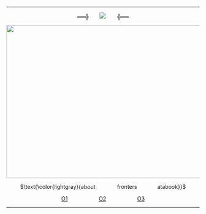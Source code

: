 ***
<div align="center">
  
══╬⠀ ⠀ ![](https://komarev.com/ghpvc/?username=catbrewery&label=meow&color=cad5d0)⠀⠀⠀╬══
</div>

<p align="center">
<img src="https://files.catbox.moe/yji97b.png" width="597" height="399">
<p align="center">
$\text{\color{lightgray}{about ⠀ ⠀ ⠀ ⠀fronters ⠀  ⠀ ⠀⠀atabook}}$
</p>

</p>
<div align="center">

[O1](https://bundlrs.cc/sIingshot)  ⠀ ⠀ ⠀ ⠀⠀ ⠀[O2](https://www.fronters.cc/sp/networked) ⠀  ⠀ ⠀ ⠀ ⠀⠀[O3](https://blackrock.atabook.org)
</div>

***
